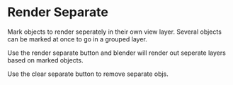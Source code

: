 # Render Separate

Mark objects to render seperately in their own view layer. Several objects can be marked at once to go in a grouped layer.

Use the render separate button and blender will render out seperate layers based on marked objects.

Use the clear separate button to remove separate objs. 


